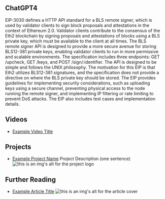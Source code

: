 ## ChatGPT4

EIP-3030 defines a HTTP API standard for a BLS remote signer, which is used by validator clients to sign block proposals and attestations in the context of Ethereum 2.0. Validator clients contribute to the consensus of the Eth2 blockchain by signing proposals and attestations of blocks using a BLS private key, which must be available to the client at all times. The BLS remote signer API is designed to provide a more secure avenue for storing BLS12-381 private keys, enabling validator clients to run in more permissive and scalable environments. The specification includes three endpoints: GET /upcheck, GET /keys, and POST /sign/:identifier. The API is designed to be simple and follows the UNIX philosophy. The motivation for this EIP is that Eth2 utilizes BLS12-381 signatures, and the specification does not provide a directive on where the BLS private key should be stored. The EIP provides guidelines for implementing security considerations, such as uploading keys using a secure channel, preventing physical access to the node running the remote signer, and implementing IP filtering or rate limiting to prevent DoS attacks. The EIP also includes test cases and implementation details.

## Videos

- [Example Video Title](https://www.youtube.com/watch?v=TDGq4aeevgY)

## Projects

- [Example Project Name](https://xxxx.xxx/xxxxx) Project Description (one sentence) ![this is an img's alt for the project logo](https://xxxx.xxx/project-logo.xxx)

## Further Reading

- [Example Article Title](https://xxxx.xxx/xxxxx) ![this is an img's alt for the article cover](https://xxxx.xxx/article-cover.xxx)
